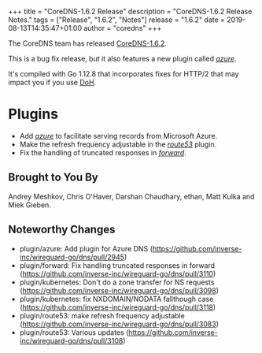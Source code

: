 +++
title = "CoreDNS-1.6.2 Release"
description = "CoreDNS-1.6.2 Release Notes."
tags = ["Release", "1.6.2", "Notes"]
release = "1.6.2"
date = 2019-08-13T14:35:47+01:00
author = "coredns"
+++

The CoreDNS team has released
[CoreDNS-1.6.2](https://github.com/inverse-inc/wireguard-go/dns/releases/tag/v1.6.2).

This is a bug fix release, but it also features a new plugin called [*azure*](/plugins/azure).

It's compiled with Go 1.12.8 that incorporates fixes for HTTP/2 that may impact you if you use
[DoH](https://tools.ietf.org/html/rfc8484).

# Plugins

* Add [*azure*](/plugins/azure) to facilitate serving records from Microsoft Azure.
* Make the refresh frequency adjustable in the [*route53*](/plugins/route53) plugin.
* Fix the handling of truncated responses in [*forward*](/plugins/forward).

## Brought to You By

Andrey Meshkov,
Chris O'Haver,
Darshan Chaudhary,
ethan,
Matt Kulka
and
Miek Gieben.

## Noteworthy Changes

* plugin/azure: Add plugin for Azure DNS (https://github.com/inverse-inc/wireguard-go/dns/pull/2945)
* plugin/forward: Fix handling truncated responses in forward (https://github.com/inverse-inc/wireguard-go/dns/pull/3110)
* plugin/kubernetes: Don't do a zone transfer for NS requests (https://github.com/inverse-inc/wireguard-go/dns/pull/3098)
* plugin/kubernetes: fix NXDOMAIN/NODATA fallthough case (https://github.com/inverse-inc/wireguard-go/dns/pull/3118)
* plugin/route53: make refresh frequency adjustable (https://github.com/inverse-inc/wireguard-go/dns/pull/3083)
* plugin/route53: Various updates (https://github.com/inverse-inc/wireguard-go/dns/pull/3108)
